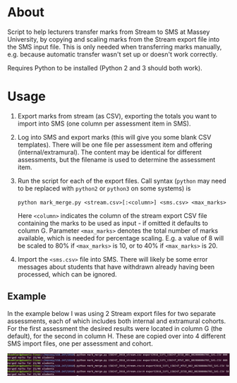 # About
Script to help lecturers transfer marks from Stream to SMS at Massey University, by copying and scaling marks from the Stream export file into the SMS input file.
This is only needed when transferring marks manually, e.g. because automatic transfer wasn't set up or doesn't work correctly.

Requires Python to be installed (Python 2 and 3 should both work).

# Usage
1. Export marks from stream (as CSV), exporting the totals you want to import into SMS (one column per assessment item in SMS).
2. Log into SMS and export marks (this will give you some blank CSV templates). There will be one file per assessment item and offering (internal/extramural). The content may be identical for different assessments, but the filename is used to determine the assessment item.
3. Run the script for each of the export files. Call syntax (`python` may need to be replaced with `python2` or `python3` on some systems) is

    `python mark_merge.py <stream.csv>[:<column>] <sms.csv> <max_marks>`

    Here `<column>` indicates the column of the stream export CSV file containing the marks to be used as input - if omitted it defaults to column G.
    Parameter `<max_marks>` denotes the total number of marks available, which is needed for percentage scaling. E.g. a value of 8 will be scaled to 80% if `<max_marks>` is 10, or to 40% if `<max_marks>` is 20.

4. Import the `<sms.csv>` file into SMS. There will likely be some error messages about students that have withdrawn already having been processed, which can be ignored.

## Example

In the example below I was using 2 Stream export files for two separate assessments, each of which includes both internal and extramural cohorts. For the first assessment the desired results were located in column G (the default), for the second in column H.
These are copied over into 4 different SMS import files, one per assessment and cohort.

<img src="./mark_merged.png"/>
